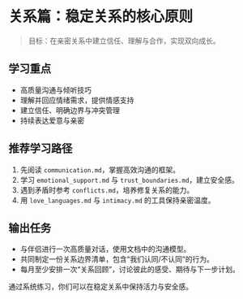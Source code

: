 # 关系篇：稳定关系的核心原则

> 目标：在亲密关系中建立信任、理解与合作，实现双向成长。

## 学习重点

- 高质量沟通与倾听技巧
- 理解并回应情绪需求，提供情感支持
- 建立信任、明确边界与冲突管理
- 持续表达爱意与亲密

## 推荐学习路径

1. 先阅读 `communication.md`，掌握高效沟通的框架。
2. 学习 `emotional_support.md` 与 `trust_boundaries.md`，建立安全感。
3. 遇到矛盾时参考 `conflicts.md`，培养修复关系的能力。
4. 用 `love_languages.md` 与 `intimacy.md` 的工具保持亲密温度。

## 输出任务

- 与伴侣进行一次高质量对话，使用文档中的沟通模型。
- 共同制定一份关系边界清单，包含“我们认同/不认同”的行为。
- 每月至少安排一次“关系回顾”，讨论彼此的感受、期待与下一步计划。

通过系统练习，你们可以在稳定关系中保持活力与安全感。
